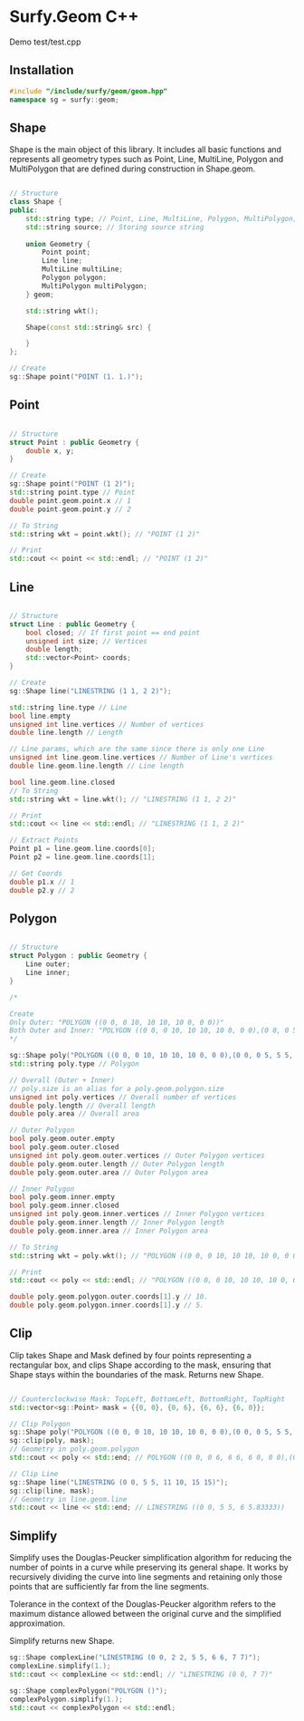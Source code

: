 # Surfy.Geom C++
Demo test/test.cpp

## Installation

```cpp
#include "/include/surfy/geom/geom.hpp"
namespace sg = surfy::geom;
```

## Shape
Shape is the main object of this library. It includes all basic functions and represents all geometry types such as Point, Line, MultiLine, Polygon and MultiPolygon that are defined during construction in Shape.geom.

```cpp

// Structure
class Shape {
public:
	std::string type; // Point, Line, MultiLine, Polygon, MultiPolygon, Dummy
	std::string source; // Storing source string
	
	union Geometry {
		Point point;
		Line line;
		MultiLine multiLine;
		Polygon polygon;
		MultiPolygon multiPolygon;
	} geom;

	std::string wkt();

	Shape(const std::string& src) {

	}
};

// Create
sg::Shape point("POINT (1. 1.)");

```

## Point
```cpp

// Structure
struct Point : public Geometry {
	double x, y;
}

// Create
sg::Shape point("POINT (1 2)");
std::string point.type // Point
double point.geom.point.x // 1
double point.geom.point.y // 2

// To String
std::string wkt = point.wkt(); // "POINT (1 2)"

// Print
std::cout << point << std::endl; // "POINT (1 2)"

```

## Line
```cpp

// Structure
struct Line : public Geometry {
	bool closed; // If first point == end point
	unsigned int size; // Vertices
	double length;
	std::vector<Point> coords;
}

// Create
sg::Shape line("LINESTRING (1 1, 2 2)");

std::string line.type // Line
bool line.empty
unsigned int line.vertices // Number of vertices
double line.length // Length

// Line params, which are the same since there is only one Line
unsigned int line.geom.line.vertices // Number of Line's vertices
double line.geom.line.length // Line length

bool line.geom.line.closed
// To String
std::string wkt = line.wkt(); // "LINESTRING (1 1, 2 2)"

// Print
std::cout << line << std::endl; // "LINESTRING (1 1, 2 2)"

// Extract Points
Point p1 = line.geom.line.coords[0];
Point p2 = line.geom.line.coords[1];

// Get Coords
double p1.x // 1
double p2.y // 2

```

## Polygon
```cpp

// Structure
struct Polygon : public Geometry {
	Line outer;
	Line inner;
}

/*

Create
Only Outer: "POLYGON ((0 0, 0 10, 10 10, 10 0, 0 0))"
Both Outer and Inner: "POLYGON ((0 0, 0 10, 10 10, 10 0, 0 0),(0 0, 0 5, 5 5, 5 0, 0 0))"
*/

sg::Shape poly("POLYGON ((0 0, 0 10, 10 10, 10 0, 0 0),(0 0, 0 5, 5 5, 5 0, 0 0))");
std::string poly.type // Polygon

// Overall (Outer + Inner)
// poly.size is an alias for a poly.geom.polygon.size
unsigned int poly.vertices // Overall number of vertices
double poly.length // Overall length
double poly.area // Overall area

// Outer Polygon
bool poly.geom.outer.empty
bool poly.geom.outer.closed
unsigned int poly.geom.outer.vertices // Outer Polygon vertices
double poly.geom.outer.length // Outer Polygon length
double poly.geom.outer.area // Outer Polygon area

// Inner Polygon
bool poly.geom.inner.empty
bool poly.geom.inner.closed
unsigned int poly.geom.inner.vertices // Inner Polygon vertices
double poly.geom.inner.length // Inner Polygon length
double poly.geom.inner.area // Inner Polygon area

// To String
std::string wkt = poly.wkt(); // "POLYGON ((0 0, 0 10, 10 10, 10 0, 0 0),(0 0, 0 5, 5 5, 5 0, 0 0))"

// Print
std::cout << poly << std::endl; // "POLYGON ((0 0, 0 10, 10 10, 10 0, 0 0),(0 0, 0 5, 5 5, 5 0, 0 0))"

double poly.geom.polygon.outer.coords[1].y // 10.
double poly.geom.polygon.inner.coords[1].y // 5.

```

## Clip
Clip takes Shape and Mask defined by four points representing a rectangular box, and clips Shape according to the mask, ensuring that Shape stays within the boundaries of the mask. Returns new Shape.

```cpp

// Counterclockwise Mask: TopLeft, BottomLeft, BottomRight, TopRight
std::vector<sg::Point> mask = {{0, 0}, {0, 6}, {6, 6}, {6, 0}};

// Clip Polygon
sg::Shape poly("POLYGON ((0 0, 0 10, 10 10, 10 0, 0 0),(0 0, 0 5, 5 5, 5 0, 0 0))");
sg::clip(poly, mask);
// Geometry in poly.geom.polygon
std::cout << poly << std::end; // POLYGON ((0 0, 0 6, 6 6, 6 0, 0 0),(0 0, 0 5, 5 5, 5 0, 0 0))

// Clip Line
sg::Shape line("LINESTRING (0 0, 5 5, 11 10, 15 15)");
sg::clip(line, mask);
// Geometry in line.geom.line
std::cout << line << std::end; // LINESTRING ((0 0, 5 5, 6 5.83333))

```

## Simplify
Simplify uses the Douglas-Peucker simplification algorithm for reducing the number of points in a curve while preserving its general shape. It works by recursively dividing the curve into line segments and retaining only those points that are sufficiently far from the line segments.

Tolerance in the context of the Douglas-Peucker algorithm refers to the maximum distance allowed between the original curve and the simplified approximation.

Simplify returns new Shape.

```cpp
sg::Shape complexLine("LINESTRING (0 0, 2 2, 5 5, 6 6, 7 7)");
complexLine.simplify(1.);
std::cout << complexLine << std::endl; // "LINESTRING (0 0, 7 7)"

sg::Shape complexPolygon("POLYGON ()");
complexPolygon.simplify(1.);
std::cout << complexPolygon << std::endl;

```
